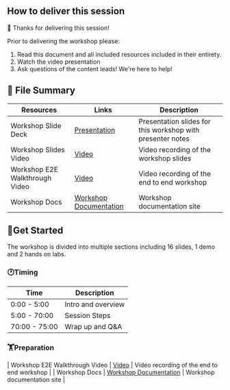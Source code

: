 ## How to deliver this session

🥇 Thanks for delivering this session!

Prior to delivering the workshop please:

1.  Read this document and all included resources included in their entirety.
2.  Watch the video presentation
3.  Ask questions of the content leads! We're here to help!


## 📁 File Summary

| Resources          | Links                            | Description |
|-------------------|----------------------------------|-------------------|
| Workshop Slide Deck      |  [Presentation](https://assetsmanagement952e.blob.core.windows.net/assets/WRK540%20Unlock%20your%20agents’%20potential%20with%20Model%20Context%20Protocol%20(MCP)/EN-US_WRK540_Unlock_Your_Agents_Potential_with_MCP_V1.0.pptx)  | Presentation slides for this workshop with presenter notes |
| Workshop Slides Video      |  [Video](https://youtu.be/tQocGW8rXgg) | Video recording of the workshop slides |
| Workshop E2E Walkthrough Video      |  [Video](https://assetsmanagement952e.blob.core.windows.net/assets/WRK540%20Unlock%20your%20agents’%20potential%20with%20Model%20Context%20Protocol%20(MCP)/WRK540_Unlock_your_Agents_Potential_with_MCP_and_Postgres_E2E_V1.0.mp4) | Video recording of the end to end workshop |
| Workshop Docs | [Workshop Documentation](https://assetsmanagement952e.blob.core.windows.net/assets/WRK540%20Unlock%20your%20agents’%20potential%20with%20Model%20Context%20Protocol%20(MCP)/WRK540_Unlock_your_Agents_Potential_with_MCP_and_Postgres_E2E_Walk_Through_V1.0.mp4) | Workshop documentation site |



## 🚀Get Started

The workshop is divided into multiple sections including 16 slides, 1 demo and 2 hands on labs.

### 🕐Timing

| Time        | Description 
--------------|-------------
0:00 - 5:00   | Intro and overview
5:00 - 70:00  | Session Steps
70:00 - 75:00 | Wrap up and Q&A

### 🏋️Preparation

| Workshop E2E Walkthrough Video      |  [Video](https://assetsmanagement952e.blob.core.windows.net/assets/WRK540%20Unlock%20your%20agents’%20potential%20with%20Model%20Context%20Protocol%20(MCP)/WRK540_Unlock_your_Agents_Potential_with_MCP_and_Postgres_E2E_V1.0.mp4) | Video recording of the end to end workshop |
| Workshop Docs | [Workshop Documentation](https://assetsmanagement952e.blob.core.windows.net/assets/WRK540%20Unlock%20your%20agents’%20potential%20with%20Model%20Context%20Protocol%20(MCP)/WRK540_Unlock_your_Agents_Potential_with_MCP_and_Postgres_E2E_Walk_Through_V1.0.mp4) | Workshop documentation site |
